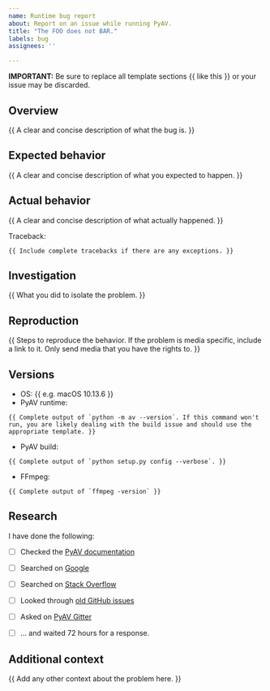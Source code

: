 ```yaml
---
name: Runtime bug report
about: Report on an issue while running PyAV.
title: "The FOO does not BAR."
labels: bug
assignees: ''

---
```


**IMPORTANT:** Be sure to replace all template sections {{ like this }} or your issue may be discarded.


## Overview

{{ A clear and concise description of what the bug is. }}


## Expected behavior

{{ A clear and concise description of what you expected to happen. }}


## Actual behavior

{{ A clear and concise description of what actually happened. }}

Traceback:
```
{{ Include complete tracebacks if there are any exceptions. }}
```


## Investigation

{{ What you did to isolate the problem. }}


## Reproduction

{{ Steps to reproduce the behavior. If the problem is media specific, include a link to it. Only send media that you have the rights to. }}


## Versions

- OS: {{ e.g. macOS 10.13.6 }}
- PyAV runtime:
```
{{ Complete output of `python -m av --version`. If this command won't run, you are likely dealing with the build issue and should use the appropriate template. }}
```
- PyAV build:
```
{{ Complete output of `python setup.py config --verbose`. }}
```
- FFmpeg:
```
{{ Complete output of `ffmpeg -version` }}
```


## Research

I have done the following:

- [ ] Checked the [PyAV documentation](https://pyav.org/docs)
- [ ] Searched on [Google](https://www.google.com/search?q=pyav+how+do+I+foo)
- [ ] Searched on [Stack Overflow](https://stackoverflow.com/search?q=pyav)
- [ ] Looked through [old GitHub issues](https://github.com/PyAV-Org/PyAV/issues?&q=is%3Aissue)
- [ ] Asked on [PyAV Gitter](https://gitter.im/PyAV-Org)
- [ ] ... and waited 72 hours for a response.


## Additional context

{{ Add any other context about the problem here. }}
